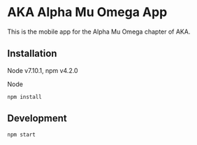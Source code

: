 # AKA Alpha Mu Omega App

This is the mobile app for the Alpha Mu Omega chapter of AKA.

## Installation
Node v7.10.1, npm v4.2.0

Node 
```
npm install
```

## Development
```
npm start
```
